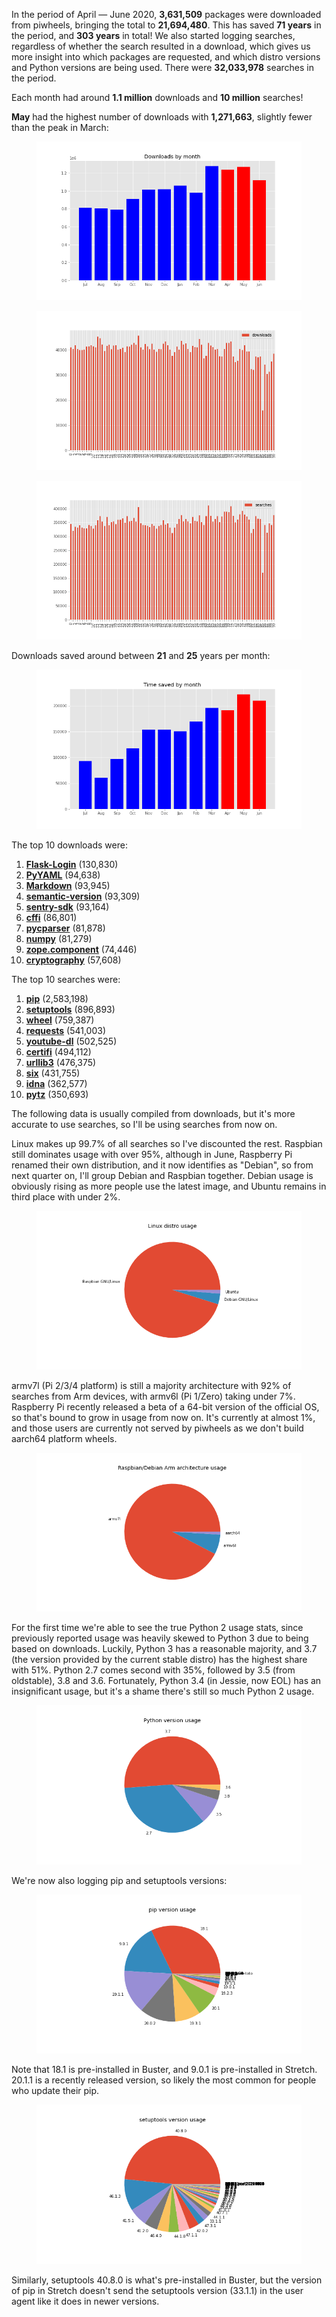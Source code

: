 In the period of April — June 2020, **3,631,509** packages were downloaded from piwheels, bringing
the total to **21,694,480**. This has saved **71 years** in the period, and **303 years** in total!
We also started logging searches, regardless of whether the search resulted in a download, which
gives us more insight into which packages are requested, and which distro versions and Python
versions are being used. There were **32,033,978** searches in the period.

Each month had around **1.1 million** downloads and **10 million** searches!

**May** had the highest number of downloads with **1,271,663**, slightly fewer than the peak in
March:

<figure class="block-image">
<img src="images/downloads-by-month.png" />
</figure>

<figure class="block-image">
<img src="images/downloads-by-day.png" />
</figure>

<figure class="block-image">
<img src="images/searches-by-day.png" />
</figure>

Downloads saved around between **21** and **25** years per month:

<figure class="block-image">
<img src="images/time-saved-by-month-1.png" />
</figure>

The top 10 downloads were:

1.  **[Flask-Login](https://www.piwheels.org/project/Flask-Login/)** (130,830)
2.  **[PyYAML](https://www.piwheels.org/project/PyYAML/)** (94,638)
3.  **[Markdown](https://www.piwheels.org/project/Markdown/)** (93,945)
4.  **[semantic-version](https://www.piwheels.org/project/semantic-version/)** (93,309)
5.  **[sentry-sdk](https://www.piwheels.org/project/sentry-sdk/)** (93,164)
6.  **[cffi](https://www.piwheels.org/project/cffi/)** (86,801)
7.  **[pycparser](https://www.piwheels.org/project/pycparser/)** (81,878)
8.  **[numpy](https://www.piwheels.org/project/numpy/)** (81,279)
9.  **[zope.component](https://www.piwheels.org/project/zope.component/)** (74,446)
10. **[cryptography](https://www.piwheels.org/project/cryptography/)** (57,608)

The top 10 searches were:

1.  **[pip](https://www.piwheels.org/project/pip/)** (2,583,198)
2.  **[setuptools](https://www.piwheels.org/project/setuptools/)** (896,893)
3.  **[wheel](https://www.piwheels.org/project/wheel/)** (759,387)
4.  **[requests](https://www.piwheels.org/project/requests/)** (541,003)
5.  **[youtube-dl](https://www.piwheels.org/project/youtube-dl/)** (502,525)
6.  **[certifi](https://www.piwheels.org/project/certifi/)** (494,112)
7.  **[urllib3](https://www.piwheels.org/project/urllib3/)** (476,375)
8.  **[six](https://www.piwheels.org/project/six/)** (431,755)
9.  **[idna](https://www.piwheels.org/project/idna/)** (362,577)
10. **[pytz](https://www.piwheels.org/project/pytz/)** (350,693)

The following data is usually compiled from downloads, but it's more accurate to use searches, so
I'll be using searches from now on.

Linux makes up 99.7% of all searches so I've discounted the rest. Raspbian still dominates usage
with over 95%, although in June, Raspberry Pi renamed their own distribution, and it now identifies
as "Debian", so from next quarter on, I'll group Debian and Raspbian together. Debian usage is
obviously rising as more people use the latest image, and Ubuntu remains in third place with under
2%.

<figure class="block-image">
<img src="images/distro-usage.png" />
</figure>

armv7l (Pi 2/3/4 platform) is still a majority architecture with 92% of searches from Arm devices,
with armv6l (Pi 1/Zero) taking under 7%. Raspberry Pi recently released a beta of a 64-bit version
of the official OS, so that's bound to grow in usage from now on. It's currently at almost 1%, and
those users are currently not served by piwheels as we don't build aarch64 platform wheels.

<figure class="block-image">
<img src="images/debian-arch.png" />
</figure>

For the first time we're able to see the true Python 2 usage stats, since previously reported usage
was heavily skewed to Python 3 due to being based on downloads. Luckily, Python 3 has a reasonable
majority, and 3.7 (the version provided by the current stable distro) has the highest share with
51%. Python 2.7 comes second with 35%, followed by 3.5 (from oldstable), 3.8 and 3.6. Fortunately,
Python 3.4 (in Jessie, now EOL) has an insignificant usage, but it's a shame there's still so much
Python 2 usage.

<figure class="block-image">
<img src="images/py-vers.png" />
</figure>

We're now also logging pip and setuptools versions:

<figure class="block-image">
<img src="images/pip-vers.png" />
</figure>

Note that 18.1 is pre-installed in Buster, and 9.0.1 is pre-installed in Stretch. 20.1.1 is a
recently released version, so likely the most common for people who update their pip.

<figure class="block-image">
<img src="images/setuptools-vers.png" />
</figure>

Similarly, setuptools 40.8.0 is what's pre-installed in Buster, but the version of pip in Stretch
doesn't send the setuptools version (33.1.1) in the user agent like it does in newer versions.
